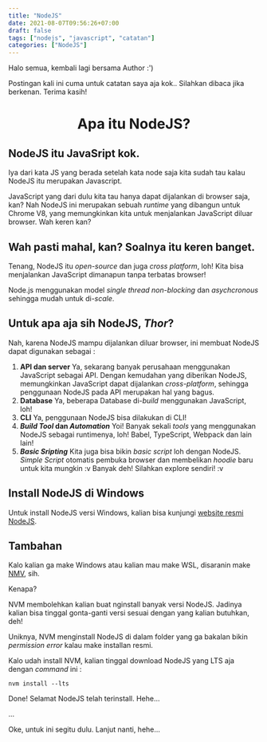 ```yaml
---
title: "NodeJS"
date: 2021-08-07T09:56:26+07:00
draft: false
tags: ["nodejs", "javascript", "catatan"]
categories: ["NodeJS"]
---
```


Halo semua, kembali lagi bersama Author :')

Postingan kali ini cuma untuk catatan saya aja kok.. Silahkan dibaca jika berkenan. Terima kasih!

# <center> Apa itu NodeJS? <center>

## NodeJS itu JavaSript kok.

Iya dari kata JS yang berada setelah kata node saja kita sudah tau kalau NodeJS itu merupakan Javascript.

JavaScript yang dari dulu kita tau hanya dapat dijalankan di browser saja, kan? Nah NodeJS ini merupakan sebuah _runtime_ yang dibangun untuk Chrome V8, yang memungkinkan kita untuk menjalankan JavaScript diluar browser. Wah keren kan?

## Wah pasti mahal, kan? Soalnya itu keren banget.

Tenang, NodeJS itu _open-source_ dan juga _cross platform_, loh! Kita bisa menjalankan JavaScript dimanapun tanpa terbatas browser!

Node.js menggunakan model _single thread non-blocking_ dan _asychcronous_ sehingga mudah untuk di-_scale_.

## Untuk apa aja sih NodeJS, _Thor_?

Nah, karena NodeJS mampu dijalankan diluar browser, ini membuat NodeJS dapat digunakan sebagai :

1. **API dan server**
   Ya, sekarang banyak perusahaan menggunakan JavaScript sebagai API. Dengan kemudahan yang diberikan NodeJS, memungkinkan JavaScript dapat dijalankan _cross-platform_, sehingga penggunaan NodeJS pada API merupakan hal yang bagus.
2. **Database**
   Ya, beberapa Database di-_build_ menggunakan JavaScript, loh!
3. **CLI**
   Ya, penggunaan NodeJS bisa dilakukan di CLI!
4. **_Build Tool_ dan _Automation_**
   Yoi! Banyak sekali _tools_ yang menggunakan NodeJS sebagai runtimenya, loh! Babel, TypeScript, Webpack dan lain lain!
5. **_Basic Sripting_**
   Kita juga bisa bikin _basic script_ loh dengan NodeJS. _Simple Script_ otomatis pembuka browser dan membelikan _hoodie_ baru untuk kita mungkin :v Banyak deh! Silahkan explore sendiri! :v

## Install NodeJS di Windows

Untuk install NodeJS versi Windows, kalian bisa kunjungi [website resmi NodeJS](https://nodejs.org/en/).

## Tambahan

Kalo kalian ga make Windows atau kalian mau make WSL, disaranin make [NMV](https://github.com/nvm-sh/nvm), sih.

Kenapa?

NVM membolehkan kalian buat nginstall banyak versi NodeJS. Jadinya kalian bisa tinggal gonta-ganti versi sesuai dengan yang kalian butuhkan, deh!

Uniknya, NVM menginstall NodeJS di dalam folder yang ga bakalan bikin _permission error_ kalau make installan resmi.

Kalo udah install NVM, kalian tinggal download NodeJS yang LTS aja dengan _command_ ini :

```
nvm install --lts
```

Done! Selamat NodeJS telah terinstall. Hehe...

...




Oke, untuk ini segitu dulu. Lanjut nanti, hehe...
